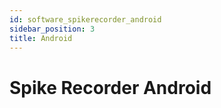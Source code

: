 ```yaml
---
id: software_spikerecorder_android
sidebar_position: 3
title: Android
---
```


# Spike Recorder Android  #
